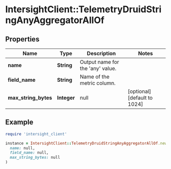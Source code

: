 # IntersightClient::TelemetryDruidStringAnyAggregatorAllOf

## Properties

| Name | Type | Description | Notes |
| ---- | ---- | ----------- | ----- |
| **name** | **String** | Output name for the &#39;any&#39; value. |  |
| **field_name** | **String** | Name of the metric column. |  |
| **max_string_bytes** | **Integer** | null | [optional][default to 1024] |

## Example

```ruby
require 'intersight_client'

instance = IntersightClient::TelemetryDruidStringAnyAggregatorAllOf.new(
  name: null,
  field_name: null,
  max_string_bytes: null
)
```

